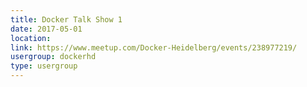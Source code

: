 ```yaml
---
title: Docker Talk Show 1
date: 2017-05-01
location: 
link: https://www.meetup.com/Docker-Heidelberg/events/238977219/
usergroup: dockerhd
type: usergroup
---
```

